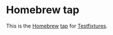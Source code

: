 # Homebrew tap

This is the [Homebrew][homebrew] [tap](https://docs.brew.sh/Taps.html) for
[Testfixtures][testfixtures].

[homebrew]: https://brew.sh/
[tap]: https://docs.brew.sh/Taps.html
[testfixtures]: https://github.com/go-testfixtures/testfixtures
